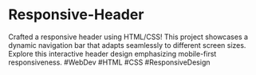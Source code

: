 # Responsive-Header
Crafted a responsive header using HTML/CSS! This project showcases a dynamic navigation bar that adapts seamlessly to different screen sizes. Explore this interactive header design emphasizing mobile-first responsiveness. #WebDev #HTML #CSS #ResponsiveDesign
